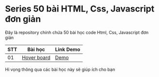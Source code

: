 # Series 50 bài HTML, Css, Javascript đơn giản
Đây là repository chính chứa 50 bài học code Html, Css, Javascript đơn giản

STT | Bài học | Link Demo
--- | ------- | ---------
01 | <a href="https://github.com/devjoyvn/50projects-fe/tree/master/hover_board" target="_blank">Hover board</a> | <a href="https://devjoyvn.github.io/50projects-fe/hover_board/index.html" target="_blank">Demo</a>

Hi vọng thông qua các bài học này sẽ giúp ích cho bạn